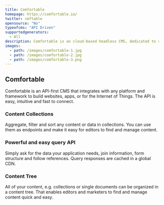 ```yaml
---
title: Comfortable
homepage: https://comfortable.io/
twitter: cmftable
opensource: "No"
typeofcms: "API Driven"
supportedgenerators:
  - All
description: Comfortable is an cloud-based headless CMS, dedicated to simplicity, structure and speed.
images:
  - path: /images/comfortable-1.jpg
  - path: /images/comfortable-2.jpg
  - path: /images/comfortable-3.png
---
```

## Comfortable

Comfortable is an API-first CMS that integrates with any platform and framework to build websites, apps, or for the Internet of Things. The API is easy, intuitive and fast to connect.

### Content Collections
Aggregate, filter and sort any content or data in collections. You can use them as endpoints and make it easy for editors to find and manage content.

### Powerful and easy query API
Simply ask for the data your application needs, join information, form structure and follow references. Query responses are cached in a global CDN.

### Content Tree
All of your content, e.g. collections or single documents can be organized in a content tree. That enables editors and marketers to find and manage content quick and easy.
